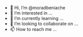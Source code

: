 - 👋 Hi, I’m @moradbeniache
- 👀 I’m interested in ...
- 🌱 I’m currently learning ...
- 💞️ I’m looking to collaborate on ...
- 📫 How to reach me ...

<!---
moradbeniache/moradbeniache is a ✨ special ✨ repository because its `README.md` (this file) appears on your GitHub profile.
You can click the Preview link to take a look at your changes.
--->
